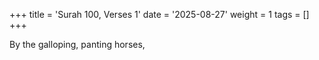 +++
title = 'Surah 100, Verses 1'
date = '2025-08-27'
weight = 1
tags = []
+++

By the galloping, panting horses,